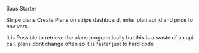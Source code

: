 Saas Starter

Stripe plans
Create Plans on stripe dashboard, enter plan api id and price to env vars.

It is Possible to retrieve the plans programtically but this is a waste
of an api call. plans dont change often so it is faster just to hard code
